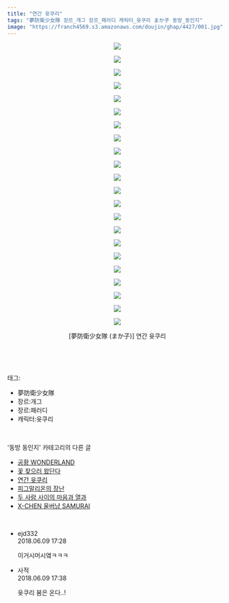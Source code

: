 ```yaml
---
title: "연간 윳쿠리"
tags: "夢防衛少女隊 장르_개그 장르_패러디 캐릭터_윳쿠리 まか子 동방_동인지"
image: "https://franch4569.s3.amazonaws.com/doujin/ghap/4427/001.jpg"
---
```

<div class="article">
<p style="text-align: center; clear: none; float: none;"><img src="{{ site.imgserver2 }}/ghap/4427/001.jpg"/></p>
<p style="text-align: center; clear: none; float: none;"><img src="{{ site.imgserver2 }}/ghap/4427/002.jpg"/></p>
<p style="text-align: center; clear: none; float: none;"><img src="{{ site.imgserver2 }}/ghap/4427/003.jpg"/></p>
<p style="text-align: center; clear: none; float: none;"><img src="{{ site.imgserver2 }}/ghap/4427/004.jpg"/></p>
<p style="text-align: center; clear: none; float: none;"><img src="{{ site.imgserver2 }}/ghap/4427/005.jpg"/></p>
<p style="text-align: center; clear: none; float: none;"><img src="{{ site.imgserver2 }}/ghap/4427/006.jpg"/></p>
<p style="text-align: center; clear: none; float: none;"><img src="{{ site.imgserver2 }}/ghap/4427/007.jpg"/></p>
<p style="text-align: center; clear: none; float: none;"><img src="{{ site.imgserver2 }}/ghap/4427/008.jpg"/></p>
<p style="text-align: center; clear: none; float: none;"><img src="{{ site.imgserver2 }}/ghap/4427/009.jpg"/></p>
<p style="text-align: center; clear: none; float: none;"><img src="{{ site.imgserver2 }}/ghap/4427/010.jpg"/></p>
<p style="text-align: center; clear: none; float: none;"><img src="{{ site.imgserver2 }}/ghap/4427/011.jpg"/></p>
<p style="text-align: center; clear: none; float: none;"><img src="{{ site.imgserver2 }}/ghap/4427/012.jpg"/></p>
<p style="text-align: center; clear: none; float: none;"><img src="{{ site.imgserver2 }}/ghap/4427/013.jpg"/></p>
<p style="text-align: center; clear: none; float: none;"><img src="{{ site.imgserver2 }}/ghap/4427/014.jpg"/></p>
<p style="text-align: center; clear: none; float: none;"><img src="{{ site.imgserver2 }}/ghap/4427/015.jpg"/></p>
<p style="text-align: center; clear: none; float: none;"><img src="{{ site.imgserver2 }}/ghap/4427/016.jpg"/></p>
<p style="text-align: center; clear: none; float: none;"><img src="{{ site.imgserver2 }}/ghap/4427/017.jpg"/></p>
<p style="text-align: center; clear: none; float: none;"><img src="{{ site.imgserver2 }}/ghap/4427/018.jpg"/></p>
<p style="text-align: center; clear: none; float: none;"><img src="{{ site.imgserver2 }}/ghap/4427/019.jpg"/></p>
<p style="text-align: center; clear: none; float: none;"><img src="{{ site.imgserver2 }}/ghap/4427/020.jpg"/></p>
<p style="text-align: center; clear: none; float: none;"><img src="{{ site.imgserver2 }}/ghap/4427/021.jpg"/></p>
<p style="text-align: center; clear: none; float: none;"><img src="{{ site.imgserver2 }}/ghap/4427/022.jpg"/></p>
<p style="text-align: center; clear: none; float: none;">[夢防衛少女隊 (まか子)] 연간 윳쿠리</p>
<p><br/></p>
</div><br/>
<div class="tagTrail">
<p>태그: </p>
<ul>
<li>夢防衛少女隊</li>
<li>장르:개그</li>
<li>장르:패러디</li>
<li>캐릭터:윳쿠리</li>
</ul>
</div><br/>
<div class="another">
<p>'동방 동인지' 카테고리의 다른 글</p>
<ul>
<li><a href="/ghap_4429">공황 WONDERLAND</a></li>
<li><a href="/ghap_4428">꽃 찾으러 왔단다</a></li>
<li><a href="/ghap_4427">연간 윳쿠리</a></li>
<li><a href="/ghap_4426">피그말리온의 장난</a></li>
<li><a href="/ghap_4425">두 사람 사이의 마음과 열과</a></li>
<li><a href="/ghap_4424">X-CHEN 울버냥 SAMURAI</a></li>
</ul>
</div><br/>
<div class="cb_module cb_fluid">
<div class="cb_wrt cb_profile">
<div class="comment">
<ul>
<li class="cb_thumb_off" id="comment15268495">
<div class="cb_comment_area">
<div class="cb_info_area">
<div class="cb_section">
<span class="cb_nick_name">ejd332</span>
</div>
<div class="cb_section">
<span class="cb_date">2018.06.09 17:28 </span>
</div>
</div>
<div class="cb_dsc_comment">
<p class="cb_dsc">
											이거시머시옄ㅋㅋㅋ
										</p>
</div>
</div></li>
<li class="cb_thumb_off" id="comment15268501">
<div class="cb_comment_area">
<div class="cb_info_area">
<div class="cb_section">
<span class="cb_nick_name">사적</span>
</div>
<div class="cb_section">
<span class="cb_date">2018.06.09 17:38 </span>
</div>
</div>
<div class="cb_dsc_comment">
<p class="cb_dsc">
											윳쿠리 붐은 온다..!
										</p>
</div>
</div></li>
</ul>
</div>
</div><!-- commentList close -->
</div><br/>
